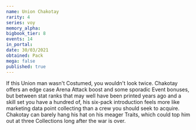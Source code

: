 ```yaml
---
name: Union Chakotay
rarity: 4
series: voy
memory_alpha:
bigbook_tier: 8
events: 14
in_portal:
date: 30/03/2021
obtained: Pack
mega: false
published: true
---
```


If this Union man wasn't Costumed, you wouldn't look twice. Chakotay offers an edge case Arena Attack boost and some sporadic Event bonuses, but between stat ranks that may well have been printed years ago and a skill set you have a hundred of, his six-pack introduction feels more like marketing data point collecting than a crew you should seek to acquire.  Chakotay can barely hang his hat on his meager Traits, which could top him out at three Collections long after the war is over.
